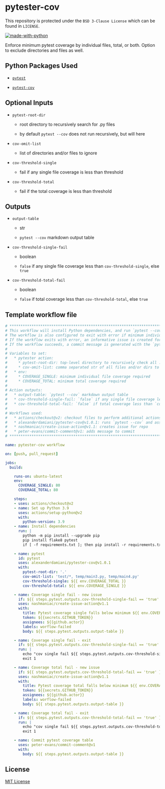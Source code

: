 # pytester-cov

This repository is protected under the `BSD 3-Clause License` which can be found in `LICENSE`.

[![made-with-python](https://img.shields.io/badge/Made%20with-Python-1f425f.svg)](https://www.python)

Enforce minimum pytest coverage by individual files, total, or both. Option to exclude directories and files as well.

## Python Packages Used

* [`pytest`](https://pypi.org/project/pytest/)

* [`pytest-cov`](https://pypi.org/project/pytest-cov/)

## Optional Inputs
* `pytest-root-dir`
	* root directory to recursively search for .py files

	* by default `pytest --cov` does not run recursively, but will here

* `cov-omit-list`
	* list of directories and/or files to ignore

* `cov-threshold-single`
	* fail if any single file coverage is less than threshold

* `cov-threshold-total`
	* fail if the total coverage is less than threshold

## Outputs
* `output-table`
	* str

  * `pytest --cov` markdown output table

* `cov-threshold-single-fail`
  * boolean

  * `false` if any single file coverage less than `cov-threshold-single`, else `true`

* `cov-threshold-total-fail`
  * boolean

  * `false` if total coverage less than `cov-threshold-total`, else `true`

## Template workflow file
```yaml
# **************************************************************************************************************** #
# This workflow will install Python dependencies, and run `pytest --cov` on all files recursively from the `pytest-root-dir`
# The workflow is also configured to exit with error if minimum individual file or total pytest coverage minimum not met
# If the workflow exits with error, an informative issue is created for the repo alerting the user
# If the workflow succeeds, a commit message is generated with the `pytest --cov` markdown table
#
# Variables to set:
#   * pytester action:
#     * pytest-root-dir: top-level directory to recursively check all .py files for `pytest --cov`
#     * cov-omit-list: comma separated str of all files and/or dirs to ignore
#   * env:
#     * COVERAGE_SINGLE: minimum individual file coverage required
#     * COVERAGE_TOTAL: minimum total coverage required
#
# Action outputs:
#   * output-table: `pytest --cov` markdown output table
#   * cov-threshold-single-fail: `false` if any single file coverage less than `cov-threshold-single`, else `true`
#   * cov-threshold-total-fail: `false` if total coverage less than `cov-threshold-total`, else `true`
#
# Workflows used:
#   * actions/checkout@v2: checkout files to perform additional actions on
#   * alexanderdamiani/pytester-cov@v1.0.1: runs `pytest --cov` and associated functions
#   * nashmaniac/create-issue-action@v1.1: creates issue for repo
#   * peter-evans/commit-comment@v1: adds message to commit
# **************************************************************************************************************** #

name: pytester-cov workflow

on: [push, pull_request]

jobs:
  build:

    runs-on: ubuntu-latest
    env:
      COVERAGE_SINGLE: 80
      COVERAGE_TOTAL: 80

    steps:
    - uses: actions/checkout@v2
    - name: Set up Python 3.9
      uses: actions/setup-python@v2
      with:
        python-version: 3.9
    - name: Install dependencies
      run: |
        python -m pip install --upgrade pip
        pip install flake8 pytest
        if [ -f requirements.txt ]; then pip install -r requirements.txt; fi

    - name: pytest
      id: pytest
      uses: alexanderdamiani/pytester-cov@v1.0.1
      with:
        pytest-root-dir: '.'
        cov-omit-list: 'test/*, temp/main3.py, temp/main4.py'
        cov-threshold-single: ${{ env.COVERAGE_TOTAL }}
        cov-threshold-total: ${{ env.COVERAGE_SINGLE }}

    - name: Coverage single fail - new issue
      if: ${{ steps.pytest.outputs.cov-threshold-single-fail == 'true' }}
      uses: nashmaniac/create-issue-action@v1.1
      with:
        title: Pytest coverage single falls below minimum ${{ env.COVERAGE_SINGLE }}
        token: ${{secrets.GITHUB_TOKEN}}
        assignees: ${{github.actor}}
        labels: worflow-failed
        body: ${{ steps.pytest.outputs.output-table }}

    - name: Coverage single fail - exit
      if: ${{ steps.pytest.outputs.cov-threshold-single-fail == 'true' }}
      run: |
        echo "cov single fail ${{ steps.pytest.outputs.cov-threshold-single-fail }}"
        exit 1

    - name: Coverage total fail - new issue
      if: ${{ steps.pytest.outputs.cov-threshold-total-fail == 'true' }}
      uses: nashmaniac/create-issue-action@v1.1
      with:
        title: Pytest coverage total falls below minimum ${{ env.COVERAGE_TOTAL }}
        token: ${{secrets.GITHUB_TOKEN}}
        assignees: ${{github.actor}}
        labels: worflow-failed
        body: ${{ steps.pytest.outputs.output-table }}

    - name: Coverage total fail - exit
      if: ${{ steps.pytest.outputs.cov-threshold-total-fail == 'true' }}
      run: |
        echo "cov single fail ${{ steps.pytest.outputs.cov-threshold-total-fail }}"
        exit 1

    - name: Commit pytest coverage table
      uses: peter-evans/commit-comment@v1
      with:
        body: ${{ steps.pytest.outputs.output-table }}
```

## License
[MIT License](https://github.com/git/git-scm.com/blob/master/MIT-LICENSE.txt)

